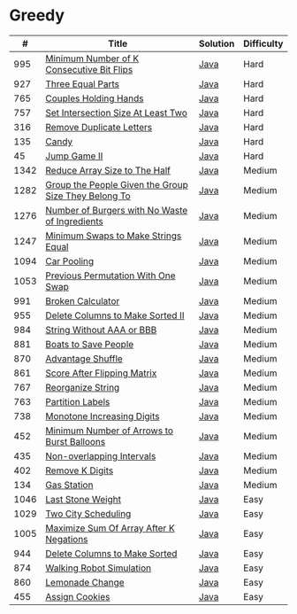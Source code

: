 Greedy
========

| # | Title | Solution | Difficulty |
|---| ----- | -------- | ---------- |
|995|[Minimum Number of K Consecutive Bit Flips](https://leetcode.com/problems/minimum-number-of-k-consecutive-bit-flips/)|[Java](src/hard/MinimumKConsecutiveBitFlips.java)|Hard|
|927|[Three Equal Parts](https://leetcode.com/problems/three-equal-parts/)|[Java](src/hard/ThreeEqualParts.java)|Hard|
|765|[Couples Holding Hands](https://leetcode.com/problems/couples-holding-hands/)|[Java](src/hard/CouplesHoldingHands.java)|Hard|
|757|[Set Intersection Size At Least Two](https://leetcode.com/problems/set-intersection-size-at-least-two/)|[Java](src/hard/SetIntersectionAtLeastTwo.java)|Hard|
|316|[Remove Duplicate Letters](https://leetcode.com/problems/remove-duplicate-letters/)|[Java](src/hard/RemoveDuplicateLetters.java)|Hard|
|135|[Candy](https://leetcode.com/problems/candy/)|[Java](src/hard/Candy.java)|Hard|
|45|[Jump Game II](https://leetcode.com/problems/jump-game-ii/)|[Java](src/hard/JumpGameII.java)|Hard|
|1342|[Reduce Array Size to The Half](https://leetcode.com/problems/reduce-array-size-to-the-half/)|[Java](src/medium/ReduceArraySizeToHalf.java)|Medium|
|1282|[Group the People Given the Group Size They Belong To](https://leetcode.com/problems/group-the-people-given-the-group-size-they-belong-to/)|[Java](src/medium/GroupPeopleGivenGroupSizeTheyBelongTo.java)|Medium|
|1276|[Number of Burgers with No Waste of Ingredients](https://leetcode.com/problems/number-of-burgers-with-no-waste-of-ingredients/)|[Java](src/medium/NumberOfBurgersWithNoWasteOfIngredients.java)|Medium|
|1247|[Minimum Swaps to Make Strings Equal](https://leetcode.com/problems/minimum-swaps-to-make-strings-equal/)|[Java](src/medium/MinimumSwapsToMakeStringsEqual.java)|Medium|
|1094|[Car Pooling](https://leetcode.com/problems/car-pooling/)|[Java](src/medium/CarPooling.java)|Medium|
|1053|[Previous Permutation With One Swap](https://leetcode.com/problems/previous-permutation-with-one-swap/)|[Java](src/medium/PreviousPermutationWithOneSwap.java)|Medium|
|991|[Broken Calculator](https://leetcode.com/problems/broken-calculator/)|[Java](src/medium/BrokenCalculator.java)|Medium|
|955|[Delete Columns to Make Sorted II](https://leetcode.com/problems/delete-columns-to-make-sorted-ii/)|[Java](src/medium/DeleteColumnsMakeSortedII.java)|Medium|
|984|[String Without AAA or BBB](https://leetcode.com/problems/string-without-aaa-or-bbb/)|[Java](src/medium/StringWithoutAAAOrBBB.java)|Medium|
|881|[Boats to Save People](https://leetcode.com/problems/boats-to-save-people/)|[Java](src/medium/BoatsToSavePeople.java)|Medium|
|870|[Advantage Shuffle](https://leetcode.com/problems/advantage-shuffle/)|[Java](src/medium/AdvantageShuffle.java)|Medium|
|861|[Score After Flipping Matrix](https://leetcode.com/problems/score-after-flipping-matrix/)|[Java](src/medium/ScoreAfterFlippingMatrix.java)|Medium|
|767|[Reorganize String](https://leetcode.com/problems/reorganize-string/)|[Java](src/medium/ReorganizeString.java)|Medium|
|763|[Partition Labels](https://leetcode.com/problems/partition-labels/)|[Java](src/medium/PartitionLabels.java)|Medium|
|738|[Monotone Increasing Digits](https://leetcode.com/problems/monotone-increasing-digits/)|[Java](src/medium/MonotoneIncreasingDigits.java)|Medium|
|452|[Minimum Number of Arrows to Burst Balloons](https://leetcode.com/problems/minimum-number-of-arrows-to-burst-balloons/)|[Java](src/medium/MinimumNumberOfArrowsToBurstBalloons.java)|Medium|
|435|[Non-overlapping Intervals](https://leetcode.com/problems/non-overlapping-intervals/)|[Java](src/medium/NonOverlappingIntervals.java)|Medium|
|402|[Remove K Digits](https://leetcode.com/problems/remove-k-digits/)|[Java](src/medium/RemoveKDigits.java)|Medium|
|134|[Gas Station](https://leetcode.com/problems/gas-station/)|[Java](src/medium/GasStation.java)|Medium|
|1046|[Last Stone Weight](https://leetcode.com/problems/last-stone-weight/)|[Java](src/easy/LastStoneWeight.java)|Easy|
|1029|[Two City Scheduling](https://leetcode.com/problems/two-city-scheduling/)|[Java](src/easy/TwoCityScheduling.java)|Easy|
|1005|[Maximize Sum Of Array After K Negations](https://leetcode.com/problems/maximize-sum-of-array-after-k-negations/)|[Java](src/easy/MaximizeSumOfArrayAfterKNegations.java)|Easy|
|944|[Delete Columns to Make Sorted](https://leetcode.com/problems/delete-columns-to-make-sorted/)|[Java](src/easy/DeleteColumnsToMakeSorted.java)|Easy|
|874|[Walking Robot Simulation](https://leetcode.com/problems/walking-robot-simulation/)|[Java](src/easy/WalkingRobotSimulation.java)|Easy|
|860|[Lemonade Change](https://leetcode.com/problems/lemonade-change/)|[Java](src/easy/LemonadeChange.java)|Easy|
|455|[Assign Cookies](https://leetcode.com/problems/assign-cookies/)|[Java](src/easy/AssignCookies.java)|Easy|
